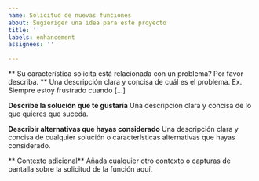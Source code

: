 ```yaml
---
name: Solicitud de nuevas funciones
about: Sugieriger una idea para este proyecto
title: ''
labels: enhancement
assignees: ''

---
```


** Su característica solicita está relacionada con un problema? Por favor describa. **
Una descripción clara y concisa de cuál es el problema. Ex. Siempre estoy frustrado cuando [...]

**Describe la solución que te gustaría**
Una descripción clara y concisa de lo que quieres que suceda.

**Describir alternativas que hayas considerado**
Una descripción clara y concisa de cualquier solución o características alternativas que hayas considerado.

** Contexto adicional**
Añada cualquier otro contexto o capturas de pantalla sobre la solicitud de la función aquí.
